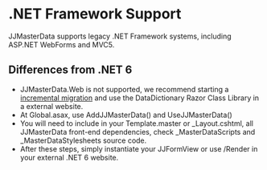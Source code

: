 # .NET Framework Support

JJMasterData supports legacy .NET Framework systems, including ASP.NET WebForms and MVC5.

## Differences from .NET 6

- JJMasterData.Web is not supported, we recommend starting a [incremental migration](https://devblogs.microsoft.com/dotnet/incremental-asp-net-to-asp-net-core-migration/)
and use the DataDictionary Razor Class Library in a external website. 
- At Global.asax, use AddJJMasterData() and UseJJMasterData()
- You will need to include in your Template.master or _Layout.cshtml, all JJMasterData front-end dependencies, check _MasterDataScripts and _MasterDataStylesheets source code.
- After these steps, simply instantiate your JJFormView or use /Render in your external .NET 6 website.
